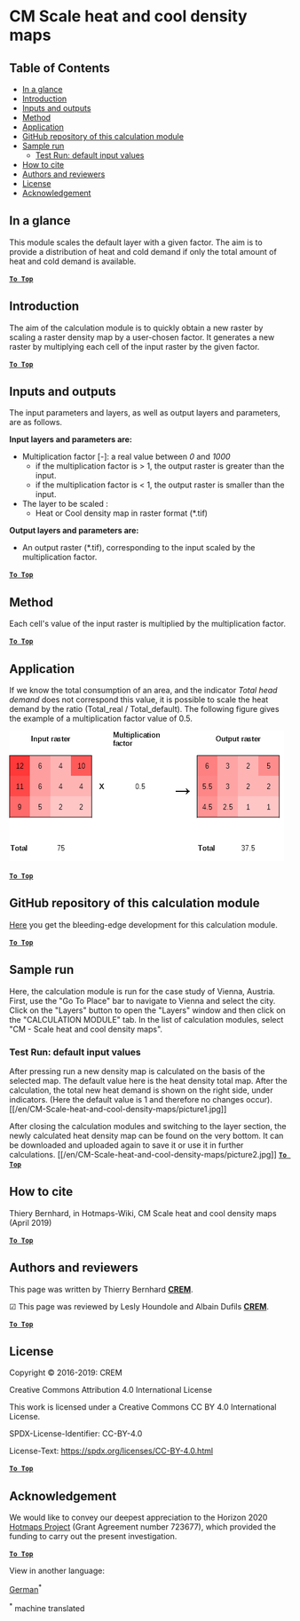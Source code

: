 <h1>CM Scale heat and cool density maps</h1>

## Table of Contents
* [In a glance](#in-a-glance)
* [Introduction](#introduction)
* [Inputs and outputs](#inputs-and-outputs)
* [Method](#method)
* [Application](#application)
* [GitHub repository of this calculation module](#github-repository-of-this-calculation-module)
* [Sample run](#sample-run)
  * [Test Run: default input values](#sample-run_test-run-default-input-values)
* [How to cite](#how-to-cite)
* [Authors and reviewers](#authors-and-reviewers)
* [License](#license)
* [Acknowledgement](#acknowledgement)

## In a glance
This module scales the default layer with a given factor. The aim is to provide a distribution of heat and cold demand if only the total amount of heat and cold demand is available.


[**`To Top`**](#table-of-contents)

## Introduction

The aim of the calculation module is to quickly obtain a new raster by scaling a raster density map by a user-chosen factor. It generates a new raster by multiplying each cell of the input raster by the given factor.


[**`To Top`**](#table-of-contents)

## Inputs and outputs

The input parameters and layers, as well as output layers and parameters, are as follows.

**Input layers and parameters are:**

* Multiplication factor [-]: a real value between _*0*_ and _*1000*_
  * if the multiplication factor is > 1, the output raster is greater than the input. 
  * if the multiplication factor is < 1, the output raster is smaller than the input.
* The layer to be scaled :
  * Heat or Cool density map in raster format (\*.tif)

**Output layers and parameters are:**

* An output raster (\*.tif), corresponding to the input scaled by the multiplication factor.


[**`To Top`**](#table-of-contents)

## Method
Each cell's value of the input raster is multiplied by the multiplication factor.


[**`To Top`**](#table-of-contents)

## Application
If we know the total consumption of an area, and the indicator _Total head demand_ does not correspond this value, it is possible to scale the heat demand by the ratio (Total_real / Total_default).
The following figure gives the example of a multiplication factor value of 0.5.

![Fig. 1-0](images/Wiki_CM_scale.png "Name the run session")


[**`To Top`**](#table-of-contents)

## GitHub repository of this calculation module

[Here](https://github.com/HotMaps/base_calculation_module) you get the bleeding-edge development for this calculation module.


[**`To Top`**](#table-of-contents)

## Sample run

Here, the calculation module is run for the case study of Vienna, Austria. First, use the "Go To Place" bar to navigate to Vienna and select the city. Click on the "Layers" button to open the "Layers" window and then click on the "CALCULATION MODULE" tab. In the list of calculation modules, select "CM - Scale heat and cool density maps". 

### Test Run: default input values
After pressing run a new density map is calculated on the basis of the selected map. The default value here is the heat density total map. 
After the calculation, the total new heat demand is shown on the right side, under indicators. (Here the default value is 1 and therefore no changes occur).
[[/en/CM-Scale-heat-and-cool-density-maps/picture1.jpg]]

After closing the calculation modules and switching to the layer section, the newly calculated heat density map can be found on the very bottom. It can be downloaded and uploaded again to save it or use it in further calculations.
[[/en/CM-Scale-heat-and-cool-density-maps/picture2.jpg]]
[**`To Top`**](#table-of-contents)

## How to cite

Thiery Bernhard, in Hotmaps-Wiki, CM Scale heat and cool density maps (April 2019)


[**`To Top`**](#table-of-contents)

## Authors and reviewers

This page was written by Thierry Bernhard **[CREM](https://www.crem.ch/)**.

&#9745; This page was reviewed by Lesly Houndole and Albain Dufils **[CREM](https://www.crem.ch/)**.


[**`To Top`**](#table-of-contents)

## License

Copyright © 2016-2019: CREM

Creative Commons Attribution 4.0 International License

This work is licensed under a Creative Commons CC BY 4.0 International License.

SPDX-License-Identifier: CC-BY-4.0

License-Text: https://spdx.org/licenses/CC-BY-4.0.html


[**`To Top`**](#table-of-contents)

## Acknowledgement

We would like to convey our deepest appreciation to the Horizon 2020 [Hotmaps Project](https://www.hotmaps-project.eu) (Grant Agreement number 723677), which provided the funding to carry out the present investigation.


[**`To Top`**](#table-of-contents)


<!--- THIS IS A SUPER UNIQUE IDENTIFIER -->

View in another language:

 [German](../de/CM-Scale-heat-and-cool-density-maps)<sup>\*</sup> 

<sup>\*</sup> machine translated
